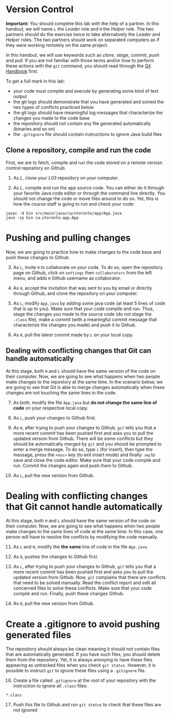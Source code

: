 # Version Control

**Important:** You should complete this lab with the help of a partner. In this handout, we will name `L` the *Leader* role and `H` the *Helper* role. The two partners should do the exercise twice to take alternatively the *Leader* and *Helper* roles. The two partners should work on separated computers as if they were working remotely on the same project.

In this handout, we will use keywords such as *clone*, *stage*, *commit*, *push* and *pull*. If you are not familiar with those terms and/or how to perform these actions with the `git` command, you should read through the [Git Handbook](https://guides.github.com/introduction/git-handbook/) first. 

To get a full mark in this lab:

- your code must compile and execute by generating some kind of text output
- the git logs should demonstrate that you have generated and solved the two types of conflicts practiced below
- the git logs should have meaningful log messages that characterize the changes you made to the code base
- the repository should not contain any file generated automatically (binaries and so on) 
- the `.gitignore` file should contain instructions to ignore Java build files

## Clone a repository, compile and run the code

First, we are to fetch, compile and run the code stored on a remote version control repository on Github. 

1. As *L*, clone your *L03* repository on your computer.

2. As *L*, compile and run the app source code. You can either do it through your favorite Java code editor or through the command line directly. You should not change the code or move files around to do so. Yet, this is how the course staff is going to run and check your code: 

```
javac -d bin src/main/java/ca/utoronto/app/App.java
java -cp bin ca.utoronto.app.App
```

# Pushing and pulling changes

Now, we are going to practice how to make changes to the code base and push these changes to Github. 

3. As `L`, invite `H` to collaborate on your code. To do so, open the repository page on Github, click on `settings` then `collaborators` from the left menu, and adds `H` Github username as collaborator. 

4. As `H`, accept the invitation that was sent to you by email or directly through Github, and clone the repository on your computer. 

5. As `L`, modify `App.java` by adding some java code (at least 5 lines of code that is up to you). Make sure that your code compile and run. Thus, stage the changes you made to the source code (do not stage the `.class` file), make a commit (with a meaningful commit message that characterize the changes you made) and push it to Github.

6. As `H`, pull the latest commit made by `L` on your local copy. 

## Dealing with conflicting changes that Git can handle automatically

At this stage, both `H` and `L` should have the same version of the code on their computer. Now, we are going to see what happens when two people make changes to the repostory at the same time. In the scenario below, we are going to see that Git is able to merge changes automatically when these changes are not touching the same lines in the code. 

7. As both, modify the file `App.java` but **do not change the same line of code** on your respective local copy.

8. As `L`, push your changes to Github first.

9. As `H`, after trying to push your changes to Github, `git` tells you that a more recent commit has been pushed first and asks you to pull the updated version from Github. There will be some conflicts but they should be automatically merged by `git` and you should be prompted to enter a merge message. To do so, type `i` (for insert), then type the message, press the `<esc>` key (to exit insert mode) and finally `:wq` to save and close the code editor.  Make sure that your code compile and run. Commit the changes again and push them to Github. 

10. As `L`, pull the new version from Github. 

# Dealing with conflicting changes that Git cannot handle automatically

At this stage, both `H` and `L` should have the same version of the code on their computer. Now, we are going to see what happens when two people make changes to the same lines of code at the same time. In this case, one person will have to resolve the conflicts by modifying the code manually.  

11. As `L` and `H`, modify the **the same** line of code in the file `App.java`. 

12. As `H`, pushes the changes to Github first.

13. As `L`, after trying to push your changes to Github, `git` tells you that a more recent commit has been pushed first and asks you to pull the updated version from Github. Now, `git` complains that there are conflicts that need to be solved manually. Read the conflict report and edit all concerned files to solve these conflicts. Make sure that your code compile and run. Finally, push these changes  Github. 

14. As `H`, pull the new version from Github.

# Create a .gitignore to avoid pushing generated files

The repository should always be clean meaning it should not contain files that are automatically generated. If you have such files, you should delete them from the repository. Yet, it is always annoying to have these files appearing as untracked files when you check `git status`. However, it is possible to instruct `git` to ignore these files using a `.gitignore` file. 

16. Create a file called `.gitignore` at the root of your repository with the instruction to ignore all `.class` files:

```
*.class
```

17. Push this file to Github and run `git status` to check that these files are not ignored










